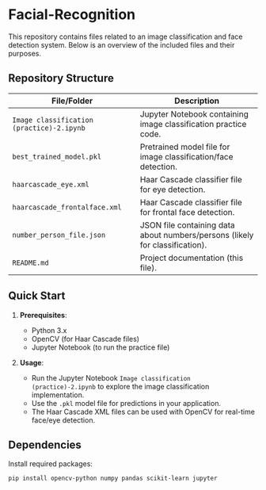 # Facial-Recognition

This repository contains files related to an image classification and face detection system. Below is an overview of the included files and their purposes.

## Repository Structure

| File/Folder                  | Description                                                                 |
|------------------------------|-----------------------------------------------------------------------------|
| `Image classification (practice)-2.ipynb` | Jupyter Notebook containing image classification practice code.             |
| `best_trained_model.pkl`     | Pretrained model file for image classification/face detection.              |
| `haarcascade_eye.xml`        | Haar Cascade classifier file for eye detection.                             |
| `haarcascade_frontalface.xml`| Haar Cascade classifier file for frontal face detection.                    |
| `number_person_file.json`    | JSON file containing data about numbers/persons (likely for classification).|
| `README.md`                  | Project documentation (this file).                                          |

## Quick Start

1. **Prerequisites**:
   - Python 3.x
   - OpenCV (for Haar Cascade files)
   - Jupyter Notebook (to run the practice file)

2. **Usage**:
   - Run the Jupyter Notebook `Image classification (practice)-2.ipynb` to explore the image classification implementation.
   - Use the `.pkl` model file for predictions in your application.
   - The Haar Cascade XML files can be used with OpenCV for real-time face/eye detection.

## Dependencies

Install required packages:
```bash
pip install opencv-python numpy pandas scikit-learn jupyter
